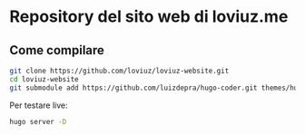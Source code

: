 # Repository del sito web di loviuz.me

## Come compilare
```bash
git clone https://github.com/loviuz/loviuz-website.git
cd loviuz-website
git submodule add https://github.com/luizdepra/hugo-coder.git themes/hugo-coder
```

Per testare live:
```bash
hugo server -D
```
